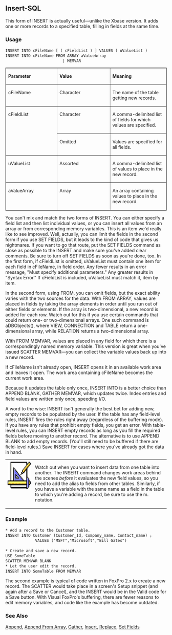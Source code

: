## Insert-SQL

This form of INSERT is actually useful&mdash;unlike the Xbase version. It adds one or more records to a specified table, filling in fields at the same time.

### Usage

```foxpro
INSERT INTO cFileName [ ( cFieldList ) ] VALUES ( uValueList )
INSERT INTO cFileName FROM ARRAY aValueArray
                         | MEMVAR
```
<table border cellspacing=0 cellpadding=0 width=100%>
<tr>
  <td width=32% valign=top>
  <p><b>Parameter</b></p>
  </td>
  <td width=23% valign=top>
  <p><b>Value</b></p>
  </td>
  <td width=45% valign=top>
  <p><b>Meaning</b></p>
  </td>
 </tr>
<tr>
  <td width=32% valign=top>
  <p>cFileName</p>
  </td>
  <td width=23% valign=top>
  <p>Character</p>
  </td>
  <td width=45% valign=top>
  <p>The name of the table getting new records.</p>
  </td>
 </tr>
<tr>
  <td width=32% rowspan=2 valign=top>
  <p>cFieldList</p>
  </td>
  <td width=23% valign=top>
  <p>Character</p>
  </td>
  <td width=45% valign=top>
  <p>A comma-delimited list of fields for which values are specified.</p>
  </td>
 </tr>
<tr>
  <td width=33% valign=top>
  <p>Omitted</p>
  </td>
  <td width=67% valign=top>
  <p>Values are specified for all fields.</p>
  </td>
 </tr>
<tr>
  <td width=32% valign=top>
  <p>uValueList</p>
  </td>
  <td width=23% valign=top>
  <p>Assorted</p>
  </td>
  <td width=45% valign=top>
  <p>A comma-delimited list of values to place in the new record.</p>
  </td>
 </tr>
<tr>
  <td width=32% valign=top>
  <p>aValueArray</p>
  </td>
  <td width=23% valign=top>
  <p>Array</p>
  </td>
  <td width=45% valign=top>
  <p>An array containing values to place in the new record.</p>
  </td>
 </tr>
</table>

You can't mix and match the two forms of INSERT. You can either specify a field list and then list individual values, or you can insert all values from an array or from corresponding memory variables. This is an item we'd really like to see improved. Well, actually, you can limit the fields in the second form if you use SET FIELDS, but it leads to the kind of code that gives us nightmares. If you want to go that route, put the SET FIELDS command as close as possible to the INSERT and make sure you've added clear comments. Be sure to turn off SET FIELDS as soon as you're done, too. In the first form, if cFieldList is omitted, uValueList must contain one item for each field in cFileName, in field order. Any fewer results in an error message, "Must specify additional parameters." Any greater results in "Syntax Error." If cFieldList is included, uValueList must match it, item by item.

In the second form, using FROM, you can omit fields, but the exact ability varies with the two sources for the data. With FROM ARRAY, values are placed in fields by taking the array elements in order until you run out of either fields or elements. If the array is two-dimensional, a new record is added for each row. Watch out for this if you use certain commands that could return one- or two-dimensional arrays. One such command is aDBObjects(), where VIEW, CONNECTION and TABLE return a one-dimensional array, while RELATION returns a two-dimensional array.

With FROM MEMVAR, values are placed in any field for which there is a correspondingly named memory variable. This version is great when you've issued SCATTER MEMVAR&mdash;you can collect the variable values back up into a new record.

If cFileName isn't already open, INSERT opens it in an available work area and leaves it open. The work area containing cFileName becomes the current work area.

Because it updates the table only once, INSERT INTO is a better choice than APPEND BLANK, GATHER MEMVAR, which updates twice. Index entries and field values are written only once, speeding I/O. 

A word to the wise: INSERT isn't generally the best bet for adding new, empty records to be populated by the user. If the table has any field-level rules, INSERT fires the rules right away (regardless of the buffering mode). If you have any rules that prohibit empty fields, you get an error. With table-level rules, you can INSERT empty records as long as you fill the required fields before moving to another record. The alternative is to use APPEND BLANK to add empty records. (You'll still need to be buffered if there are field-level rules.) Save INSERT for cases where you've already got the data in hand.

<table border=0 cellspacing=0 cellpadding=0 width=100%>
<tr>
  <td width=17% valign=top>
<img width=94 height=93 src="Design.gif"></p>
  </td>
  <td width=83%>
  <p>Watch out when you want to insert data from one table into another. The INSERT command changes work areas behind the scenes <I>before</i> it evaluates the new field values, so you need to add the alias to fields from other tables. Similarly, if you have a variable with the same name as a field in the table to which you're adding a record, be sure to use the m. notation.</p>
  </td>
 </tr>
</table>

### Example

```foxpro
* Add a record to the Customer table.
INSERT INTO Customer (Customer_Id, Company_name, Contact_name) ;
             VALUES ("MSFT","Microsoft","Bill Gates")

* Create and save a new record.
USE SomeTable
SCATTER MEMVAR BLANK
* Let the user edit the record.
INSERT INTO SomeTable FROM MEMVAR
```

The second example is typical of code written in FoxPro 2.x to create a new record. The SCATTER would take place in a screen's Setup snippet (and again after a Save or Cancel), and the INSERT would be in the Valid code for a Save button. With Visual FoxPro's buffering, there are fewer reasons to edit memory variables, and code like the example has become outdated.

### See Also

[Append](s4g309.md), [Append From Array](s4g215.md), [Gather](s4g078.md), [Insert](s4g058.md), [Replace](s4g086.md), [Set Fields](s4g091.md)